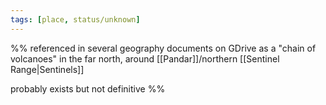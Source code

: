 ```yaml
---
tags: [place, status/unknown]
---
```


%% referenced in several geography documents on GDrive as a "chain of volcanoes" in the far north, around [[Pandar]]/northern [[Sentinel Range|Sentinels]]

probably exists but not definitive %%